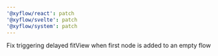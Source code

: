 ```yaml
---
'@xyflow/react': patch
'@xyflow/svelte': patch
'@xyflow/system': patch
---
```


Fix triggering delayed fitView when first node is added to an empty flow

